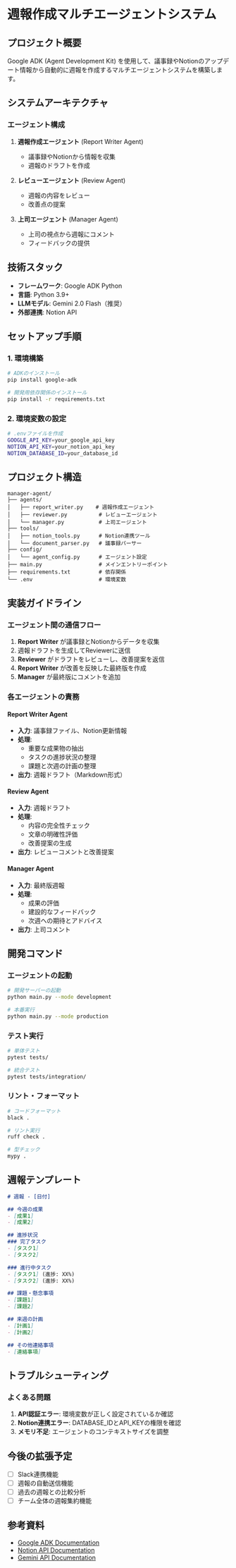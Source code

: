 # 週報作成マルチエージェントシステム

## プロジェクト概要
Google ADK (Agent Development Kit) を使用して、議事録やNotionのアップデート情報から自動的に週報を作成するマルチエージェントシステムを構築します。

## システムアーキテクチャ

### エージェント構成
1. **週報作成エージェント** (Report Writer Agent)
   - 議事録やNotionから情報を収集
   - 週報のドラフトを作成
   
2. **レビューエージェント** (Review Agent)
   - 週報の内容をレビュー
   - 改善点の提案
   
3. **上司エージェント** (Manager Agent)
   - 上司の視点から週報にコメント
   - フィードバックの提供

## 技術スタック
- **フレームワーク**: Google ADK Python
- **言語**: Python 3.9+
- **LLMモデル**: Gemini 2.0 Flash（推奨）
- **外部連携**: Notion API

## セットアップ手順

### 1. 環境構築
```bash
# ADKのインストール
pip install google-adk

# 開発用依存関係のインストール
pip install -r requirements.txt
```

### 2. 環境変数の設定
```bash
# .envファイルを作成
GOOGLE_API_KEY=your_google_api_key
NOTION_API_KEY=your_notion_api_key
NOTION_DATABASE_ID=your_database_id
```

## プロジェクト構造
```
manager-agent/
├── agents/
│   ├── report_writer.py    # 週報作成エージェント
│   ├── reviewer.py          # レビューエージェント
│   └── manager.py           # 上司エージェント
├── tools/
│   ├── notion_tools.py      # Notion連携ツール
│   └── document_parser.py   # 議事録パーサー
├── config/
│   └── agent_config.py      # エージェント設定
├── main.py                  # メインエントリーポイント
├── requirements.txt         # 依存関係
└── .env                     # 環境変数
```

## 実装ガイドライン

### エージェント間の通信フロー
1. **Report Writer** が議事録とNotionからデータを収集
2. 週報ドラフトを生成してReviewerに送信
3. **Reviewer** がドラフトをレビューし、改善提案を返信
4. **Report Writer** が改善を反映した最終版を作成
5. **Manager** が最終版にコメントを追加

### 各エージェントの責務

#### Report Writer Agent
- **入力**: 議事録ファイル、Notion更新情報
- **処理**: 
  - 重要な成果物の抽出
  - タスクの進捗状況の整理
  - 課題と次週の計画の整理
- **出力**: 週報ドラフト（Markdown形式）

#### Review Agent
- **入力**: 週報ドラフト
- **処理**:
  - 内容の完全性チェック
  - 文章の明確性評価
  - 改善提案の生成
- **出力**: レビューコメントと改善提案

#### Manager Agent
- **入力**: 最終版週報
- **処理**:
  - 成果の評価
  - 建設的なフィードバック
  - 次週への期待とアドバイス
- **出力**: 上司コメント

## 開発コマンド

### エージェントの起動
```bash
# 開発サーバーの起動
python main.py --mode development

# 本番実行
python main.py --mode production
```

### テスト実行
```bash
# 単体テスト
pytest tests/

# 統合テスト
pytest tests/integration/
```

### リント・フォーマット
```bash
# コードフォーマット
black .

# リント実行
ruff check .

# 型チェック
mypy .
```

## 週報テンプレート
```markdown
# 週報 - [日付]

## 今週の成果
- [成果1]
- [成果2]

## 進捗状況
### 完了タスク
- [タスク1]
- [タスク2]

### 進行中タスク
- [タスク1] (進捗: XX%)
- [タスク2] (進捗: XX%)

## 課題・懸念事項
- [課題1]
- [課題2]

## 来週の計画
- [計画1]
- [計画2]

## その他連絡事項
- [連絡事項]
```

## トラブルシューティング

### よくある問題
1. **API認証エラー**: 環境変数が正しく設定されているか確認
2. **Notion連携エラー**: DATABASE_IDとAPI_KEYの権限を確認
3. **メモリ不足**: エージェントのコンテキストサイズを調整

## 今後の拡張予定
- [ ] Slack連携機能
- [ ] 週報の自動送信機能
- [ ] 過去の週報との比較分析
- [ ] チーム全体の週報集約機能

## 参考資料
- [Google ADK Documentation](https://github.com/google/adk-python)
- [Notion API Documentation](https://developers.notion.com/)
- [Gemini API Documentation](https://ai.google.dev/)